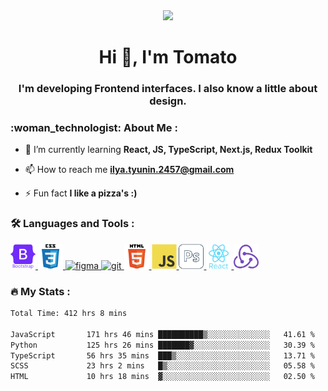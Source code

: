 <div align="center">
  <img width="150px" src="https://i.pinimg.com/originals/99/d5/b4/99d5b4cc0b8d2b89e9a3c333be8ab81e.png">
</div>
<h1 align="center">Hi 👋, I'm Tomato</h1>
<h3 align="center">I'm developing Frontend interfaces. I also know a little about design.</h3>
<h3>:woman_technologist: About Me :</h3>

- 🌱 I’m currently learning **React, JS, TypeScript, Next.js, Redux Toolkit**

- 📫 How to reach me **ilya.tyunin.2457@gmail.com**

- ⚡ Fun fact **I like a pizza's :)**

<p align="left">
</p>

### :hammer_and_wrench: Languages and Tools :
<p align="left"> <a href="https://getbootstrap.com" target="_blank" rel="noreferrer"> <img src="https://raw.githubusercontent.com/devicons/devicon/master/icons/bootstrap/bootstrap-plain-wordmark.svg" alt="bootstrap" width="40" height="40"/> </a> <a href="https://www.w3schools.com/css/" target="_blank" rel="noreferrer"> <img src="https://raw.githubusercontent.com/devicons/devicon/master/icons/css3/css3-original-wordmark.svg" alt="css3" width="40" height="40"/> </a> <a href="https://www.figma.com/" target="_blank" rel="noreferrer"> <img src="https://www.vectorlogo.zone/logos/figma/figma-icon.svg" alt="figma" width="40" height="40"/> </a> <a href="https://git-scm.com/" target="_blank" rel="noreferrer"> <img src="https://www.vectorlogo.zone/logos/git-scm/git-scm-icon.svg" alt="git" width="40" height="40"/> </a> <a href="https://www.w3.org/html/" target="_blank" rel="noreferrer"> <img src="https://raw.githubusercontent.com/devicons/devicon/master/icons/html5/html5-original-wordmark.svg" alt="html5" width="40" height="40"/> </a> <a href="https://developer.mozilla.org/en-US/docs/Web/JavaScript" target="_blank" rel="noreferrer"> <img src="https://raw.githubusercontent.com/devicons/devicon/master/icons/javascript/javascript-original.svg" alt="javascript" width="40" height="40"/> </a> <a href="https://www.photoshop.com/en" target="_blank" rel="noreferrer"> <img src="https://raw.githubusercontent.com/devicons/devicon/master/icons/photoshop/photoshop-line.svg" alt="photoshop" width="40" height="40"/> </a> <a href="https://reactjs.org/" target="_blank" rel="noreferrer"> <img src="https://raw.githubusercontent.com/devicons/devicon/master/icons/react/react-original-wordmark.svg" alt="react" width="40" height="40"/> </a> <a href="https://redux.js.org" target="_blank" rel="noreferrer"> <img src="https://raw.githubusercontent.com/devicons/devicon/master/icons/redux/redux-original.svg" alt="redux" width="40" height="40"/> </a> </p>

### :fire: My Stats :
<!--START_SECTION:waka-->

```txt
Total Time: 412 hrs 8 mins

JavaScript       171 hrs 46 mins ██████████▒░░░░░░░░░░░░░░   41.61 %
Python           125 hrs 26 mins ███████▓░░░░░░░░░░░░░░░░░   30.39 %
TypeScript       56 hrs 35 mins  ███▒░░░░░░░░░░░░░░░░░░░░░   13.71 %
SCSS             23 hrs 2 mins   █▒░░░░░░░░░░░░░░░░░░░░░░░   05.58 %
HTML             10 hrs 18 mins  ▓░░░░░░░░░░░░░░░░░░░░░░░░   02.50 %
```

<!--END_SECTION:waka-->
